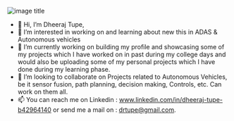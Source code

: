 ![image title](https://rushter.com/counter.svg)

- 👋 Hi, I’m Dheeraj Tupe,
- 👀 I’m interested in working on and learning about new this in ADAS & Autonomous vehicles 
- 🌱 I’m currently working on building my profile and showcasing some of my projects which I have worked on in past during my college days and would also be              uploading some of my personal projects which I have done during my learning phase.
- 💞️ I’m looking to collaborate on Projects related to Autonomous Vehicles, be it sensor fusion, path planning, decision making, Controls, etc. Can work on them          all.
- 📫 You can reach me on Linkedin : www.linkedin.com/in/dheeraj-tupe-b42964140 or send me a mail on : drtupe@gmail.com.

<!---
drtupe/drtupe is a ✨ special ✨ repository because its `README.md` (this file) appears on your GitHub profile.
You can click the Preview link to take a look at your changes.
--->
